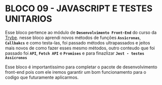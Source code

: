 # BLOCO 09 - JAVASCRIPT E TESTES UNITARIOS   

Esse bloco pertence ao módulo de **`Desenvolvimento Front-End`** do curso da [Trybe](https://www.betrybe.com/).
nesse bloco aprendi novos métodos de funções **``Assicronas``**, **``Callbakcs``** e como testa-las, foi passado métodos ultrapassados e jeitos mais novos de como fazer esses mesmo métodos, outro conteudo que foi passado foi **``API``**, **``Fetch API``** e **``Promises``** e para finazlizar **``Jest - testes Assicronos``**

Esse bloco é importantissimo para completar o pacote de desenvolvimento front-end pois com ele iremos garantir um bom funcionamento para o codigo que futuramente aplicarmos.